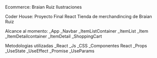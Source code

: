 Ecommerce: Braian Ruiz Ilustraciones

Coder House: Proyecto Final React
Tienda de merchandincing de Braian Ruiz

Alcance al momento:
_App
_Navbar
_ItemListContainer
_ItemList
_Item
_ItemDetailcontainer
_ItemDetail
_ShoppingCart

Metodologias utilizadas
_React
_Js
_CSS
_Componentes React
_Props
_UseState
_UseEffect
_Promise
_UseParams
